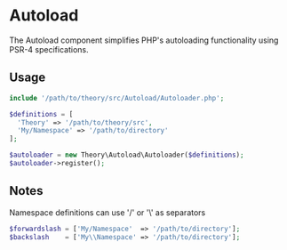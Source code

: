 # Autoload
The Autoload component simplifies PHP's autoloading functionality using PSR-4 specifications.

Usage
-----
```php
include '/path/to/theory/src/Autoload/Autoloader.php';

$definitions = [
  'Theory' => '/path/to/theory/src',
  'My/Namespace' => '/path/to/directory'
];

$autoloader = new Theory\Autoload\Autoloader($definitions);
$autoloader->register();
```
Notes
-----
Namespace definitions can use '/' or '\\' as separators
```php
$forwardslash = ['My/Namespace'  => '/path/to/directory'];
$backslash    = ['My\\Namespace' => '/path/to/directory'];
```
